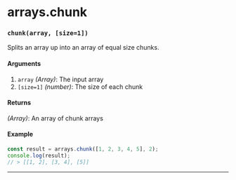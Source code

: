 # arrays.chunk

<!-- div class="doc-container" -->

<!-- div -->


<!-- div -->

<h3 id="chunkarray-size1"><code>chunk(array, [size=1])</code></h3>

Splits an array up into an array of equal size chunks.

#### Arguments
1. `array` *(Array)*: The input array
2. `[size=1]` *(number)*: The size of each chunk

#### Returns
*(Array)*: An array of chunk arrays

#### Example
```js
const result = arrays.chunk([1, 2, 3, 4, 5], 2);
console.log(result);
// > [[1, 2], [3, 4], [5]]
```
---

<!-- /div -->

<!-- /div -->

<!-- /div -->
